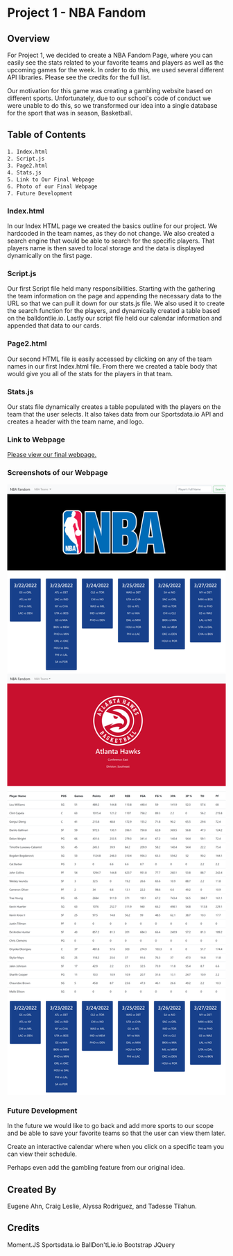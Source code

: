 # Project 1 - NBA Fandom



## Overview

For Project 1, we decided to create a NBA Fandom Page, where you can easily see the stats related to your favorite teams and players as well as the upcoming games for the week. In order to do this, we used several different API libraries. Please see the credits for the full list. 

Our motivation for this game was creating a gambling website based on different sports. Unfortunately, due to our school's code of conduct we were unable to do this, so we transformed our idea into a single database for the sport that was in season, Basketball. 


## Table of Contents
    1. Index.html
    2. Script.js
    3. Page2.html
    4. Stats.js
    5. Link to Our Final Webpage
    6. Photo of our Final Webpage
    7. Future Development

### Index.html
In our Index HTML page we created the basics outline for our project. We hardcoded in the team names, as they do not change. We also created a search engine that would be able to search for the specific players. That players name is then saved to local storage and the data is displayed dynamically on the first page.


### Script.js
Our first Script file held many responsibilities. Starting with the gathering the team information on the page and appending the necessary data to the URL so that we can pull it down for our stats.js file. We also used it to create the search function for the players, and dynamically created a table based on the balldontlie.io. Lastly our script file held our calendar information and appended that data to our cards. 


### Page2.html
Our second HTML file is easily accessed by clicking on any of the team names in our first Index.html file. From there we created a table body that would give you all of the stats for the players in that team. 


### Stats.js
Our stats file dynamically creates a table populated with the players on the team that the user selects. It also takes data from our Sportsdata.io API and creates a header with the team name, and logo. 


### Link to Webpage
[Please view our final webpage.](https://eugene125.github.io/project-1/)

### Screenshots of our Webpage
![Here are some screenshots of our final webpage](./assets/img/index_page.png)
![Screenshots of our final webpage](./assets/img/page2_example.png)

### Future Development
In the future we would like to go back and add more sports to our scope and be able to save your favorite teams so that the user can view them later.

Create an interactive calendar where when you click on a specific team you can view their schedule.

Perhaps even add the gambling feature from our original idea.

## Created By
Eugene Ahn, Craig Leslie, Alyssa Rodriguez, and Tadesse Tilahun.

## Credits
Moment.JS
Sportsdata.io
BallDon'tLie.io
Bootstrap
JQuery